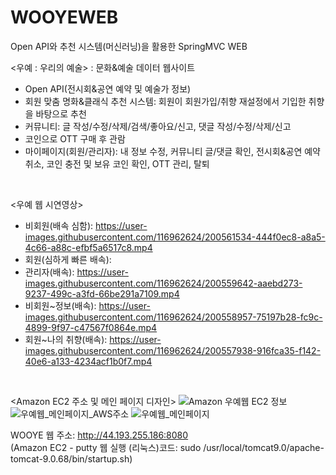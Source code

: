 # WOOYEWEB
Open API와 추천 시스템(머신러닝)을 활용한 SpringMVC WEB

<우예 : 우리의 예술>
: 문화&예술 데이터 웹사이트
- Open API(전시회&공연 예약 및 예술가 정보)
- 회원 맞춤 명화&클래식 추천 시스템: 회원이 회원가입/취향 재설정에서 기입한 취향을 바탕으로 추천
- 커뮤니티: 글 작성/수정/삭제/검색/좋아요/신고, 댓글 작성/수정/삭제/신고
- 코인으로 OTT 구매 후 관람
- 마이페이지(회원/관리자): 내 정보 수정, 커뮤니티 글/댓글 확인, 전시회&공연 예약 취소, 코인 충전 및 보유 코인 확인, OTT 관리, 탈퇴

<br>

<우예 웹 시연영상>
- 비회원(배속 심함): https://user-images.githubusercontent.com/116962624/200561534-444f0ec8-a8a5-4c66-a88c-efbf5a6517c8.mp4
- 회원(심하게 빠른 배속): 
- 관리자(배속): https://user-images.githubusercontent.com/116962624/200559642-aaebd273-9237-499c-a3fd-66be291a7109.mp4
- 비회원~정보(배속): https://user-images.githubusercontent.com/116962624/200558957-75197b28-fc9c-4899-9f97-c47567f0864e.mp4
- 회원~나의 취향(배속): https://user-images.githubusercontent.com/116962624/200557938-916fca35-f142-40e6-a133-4234acf1b0f7.mp4

<br>

<Amazon EC2 주소 및 메인 페이지 디자인>
![Amazon 우예웹 EC2 정보](https://user-images.githubusercontent.com/116962624/200503294-40f78c5e-2293-4ea8-94d9-02e4095c377d.PNG)
![우예웹_메인페이지_AWS주소](https://user-images.githubusercontent.com/116962624/200189422-905f7973-bfa0-4abc-a7a8-748fd75e8125.PNG)
![우예웹_메인페이지](https://user-images.githubusercontent.com/116962624/200186464-c68380ac-b387-4ebe-b56a-fcf95eef0933.jpeg)

WOOYE 웹 주소: http://44.193.255.186:8080
<br>(Amazon EC2 - putty 웹 실행 (리눅스)코드: sudo /usr/local/tomcat9.0/apache-tomcat-9.0.68/bin/startup.sh)

